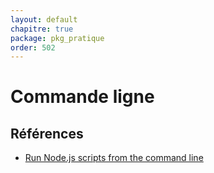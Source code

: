 ```yaml
---
layout: default
chapitre: true
package: pkg_pratique
order: 502
---
```




# Commande ligne 


## Références 

- [Run Node.js scripts from the command line](https://nodejs.org/en/learn/command-line/run-nodejs-scripts-from-the-command-line)